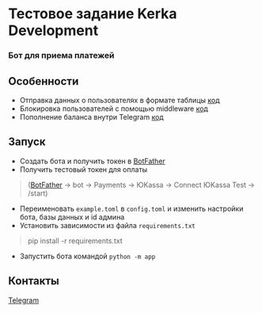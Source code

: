 # Тестовое задание Kerka Development

### Бот для приема платежей


## Особенности

* Отправка данных о пользователях в формате таблицы [код](https://github.com/LevChistyakov/Kerka_pay_bot/blob/91c733ab04b16efd24be61535efc6152906140df/app/handlers/owner/get_users.py#L15) 
* Блокировка пользователей с помощью middleware [код](https://github.com/LevChistyakov/Kerka_pay_bot/blob/91c733ab04b16efd24be61535efc6152906140df/app/middlewares/banned_users_middleware.py#L10) 
* Пополнение баланса внутри Telegram [код](https://github.com/LevChistyakov/Kerka_pay_bot/blob/91c733ab04b16efd24be61535efc6152906140df/app/handlers/user/replenish_balance.py#L56)

## Запуск

* Создать бота и получить токен в [BotFather](https://t.me/BotFather) 
* Получить тестовый токен для оплаты
> ([BotFather](https://t.me/BotFather) -> bot -> Payments -> ЮKassa -> Connect ЮKassa Test -> /start)
* Переименовать `example.toml` в `config.toml` и изменить настройки бота, базы данных и id админа
* Установить зависимости из файла `requirements.txt` 
> pip install -r requirements.txt
* Запустить бота командой `python -m app`

## Контакты
[Telegram](https://t.me/banana_maaan)
